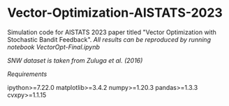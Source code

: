 # Vector-Optimization-AISTATS-2023
Simulation code for AISTATS 2023 paper titled "Vector Optimization with Stochastic Bandit Feedback".
*All results can be reproduced by running notebook VectorOpt-Final.ipynb*

*SNW dataset is taken from Zuluga et al. (2016)*

*Requirements*

ipython>=7.22.0
matplotlib>=3.4.2
numpy>=1.20.3
pandas>=1.3.3
cvxpy>=1.1.15

